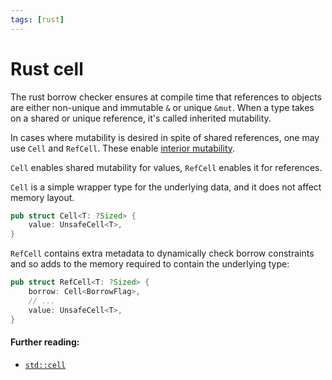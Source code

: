 ```yaml
---
tags: [rust]
---
```


# Rust cell

The rust borrow checker ensures at compile time that references to objects
are either non-unique and immutable `&` or unique `&mut`.
When a type takes on a shared or unique reference, it's called
inherited mutability.

In cases where mutability is desired in spite of shared references, 
one may use `Cell` and `RefCell`. These enable
[interior mutability](https://doc.rust-lang.org/reference/interior-mutability.html).

`Cell` enables shared mutability for values, `RefCell` enables it for
references.

`Cell` is a simple wrapper type for the underlying data, and it does not
affect memory layout. 

```rust
pub struct Cell<T: ?Sized> {
    value: UnsafeCell<T>,
}
```

`RefCell` contains extra metadata to dynamically check
borrow constraints and so adds to the memory required to
contain the underlying type:

```rust
pub struct RefCell<T: ?Sized> {
    borrow: Cell<BorrowFlag>,
    // ...
    value: UnsafeCell<T>,
}
```

#### Further reading:
- [`std::cell`](https://doc.rust-lang.org/stable/std/cell/)